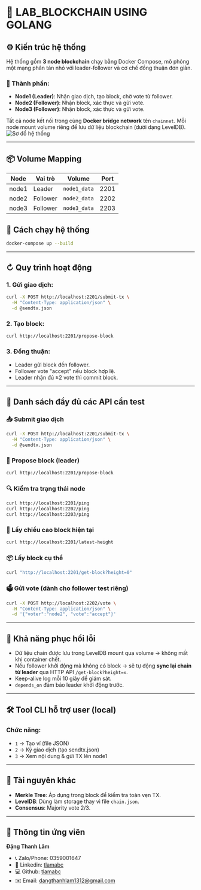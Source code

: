 # 🧪 LAB_BLOCKCHAIN USING GOLANG
## ⚙️ Kiến trúc hệ thống

Hệ thống gồm **3 node blockchain** chạy bằng Docker Compose, mô phỏng một mạng phân tán nhỏ với leader-follower và cơ chế đồng thuận đơn giản.

### 🧱 Thành phần:

* **Node1 (Leader)**: Nhận giao dịch, tạo block, chờ vote từ follower.
* **Node2 (Follower)**: Nhận block, xác thực và gửi vote.
* **Node3 (Follower)**: Nhận block, xác thực và gửi vote.

Tất cả node kết nối trong cùng **Docker bridge network** tên `chainnet`. Mỗi node mount volume riêng để lưu dữ liệu blockchain (dưới dạng LevelDB).
![Sơ đồ hệ thống](./des.png)

---

## 📦 Volume Mapping

| Node  | Vai trò  | Volume       | Port |
| ----- | -------- | ------------ | ---- |
| node1 | Leader   | `node1_data` | 2201 |
| node2 | Follower | `node2_data` | 2202 |
| node3 | Follower | `node3_data` | 2203 |

## 💪 Cách chạy hệ thống

```bash
docker-compose up --build
```

---

## ↻ Quy trình hoạt động

### 1. Gửi giao dịch:

```bash
curl -X POST http://localhost:2201/submit-tx \
  -H "Content-Type: application/json" \
  -d @sendtx.json
```

### 2. Tạo block:

```bash
curl http://localhost:2201/propose-block
```

### 3. Đồng thuận:

* Leader gửi block đến follower.
* Follower vote "accept" nếu block hợp lệ.
* Leader nhận đủ ≥2 vote thì commit block.

---

## 🧪 Danh sách đầy đủ các API cần test

### 📤 Submit giao dịch

```bash
curl -X POST http://localhost:2201/submit-tx \
  -H "Content-Type: application/json" \
  -d @sendtx.json
```

### 🚀 Propose block (leader)

```bash
curl http://localhost:2201/propose-block
```

### 🔍 Kiểm tra trạng thái node

```bash
curl http://localhost:2201/ping
curl http://localhost:2202/ping
curl http://localhost:2203/ping
```

### 🧱 Lấy chiều cao block hiện tại

```bash
curl http://localhost:2201/latest-height
```

### 📦 Lấy block cụ thể

```bash
curl "http://localhost:2201/get-block?height=0"
```

### 🗳️ Gửi vote (dành cho follower test riêng)

```bash
curl -X POST http://localhost:2202/vote \
  -H "Content-Type: application/json" \
  -d '{"voter":"node2", "vote":"accept"}'
```

---

## 🔁 Khả năng phục hồi lỗi

* Dữ liệu chain được lưu trong LevelDB mount qua volume → không mất khi container chết.
* Nếu follower khởi động mà không có block → sẽ tự động **sync lại chain từ leader** qua HTTP API `/get-block?height=x`.
* Keep-alive log mỗi 10 giây để giám sát.
* `depends_on` đảm bảo leader khởi động trước.

---

## 🛠️ Tool CLI hỗ trợ user (local)

### Chức năng:

* `1` → Tạo ví (file JSON)
* `2` → Ký giao dịch (tạo sendtx.json)
* `3` → Xem nội dung & gửi TX lên node1

---

## 🔗 Tài nguyên khác

* **Merkle Tree**: Áp dụng trong block để kiểm tra toàn vẹn TX.
* **LevelDB**: Dùng làm storage thay vì file `chain.json`.
* **Consensus**: Majority vote 2/3.

---

## 👤 Thông tin ứng viên

**Đặng Thanh Lâm**

* 📞 Zalo/Phone: 0359001647
* 💼 Linkedin: [tlamabc](https://www.linkedin.com/in/tlamabc)
* 💻 Github: [tlamabc](https://github.com/tlamabc)
* ✉️ Email: [dangthanhlam1312@gmail.com](mailto:dangthanhlam1312@gmail.com)

